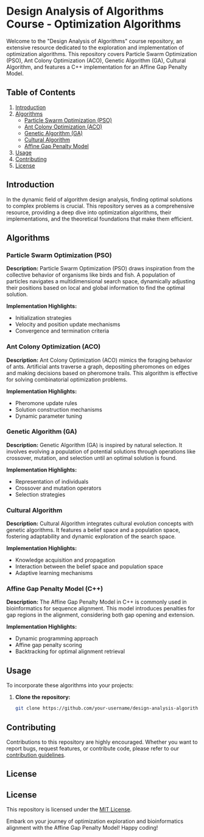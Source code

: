 # Design Analysis of Algorithms Course - Optimization Algorithms

Welcome to the "Design Analysis of Algorithms" course repository, an extensive resource dedicated to the exploration and implementation of optimization algorithms. This repository covers Particle Swarm Optimization (PSO), Ant Colony Optimization (ACO), Genetic Algorithm (GA), Cultural Algorithm, and features a C++ implementation for an Affine Gap Penalty Model.

## Table of Contents

1. [Introduction](#introduction)
2. [Algorithms](#algorithms)
    - [Particle Swarm Optimization (PSO)](#particle-swarm-optimization-pso)
    - [Ant Colony Optimization (ACO)](#ant-colony-optimization-aco)
    - [Genetic Algorithm (GA)](#genetic-algorithm-ga)
    - [Cultural Algorithm](#cultural-algorithm)
    - [Affine Gap Penalty Model](#affine-gap-penalty-model)
3. [Usage](#usage)
4. [Contributing](#contributing)
5. [License](#license)

## Introduction

In the dynamic field of algorithm design analysis, finding optimal solutions to complex problems is crucial. This repository serves as a comprehensive resource, providing a deep dive into optimization algorithms, their implementations, and the theoretical foundations that make them efficient.

## Algorithms

### Particle Swarm Optimization (PSO)

**Description:**
Particle Swarm Optimization (PSO) draws inspiration from the collective behavior of organisms like birds and fish. A population of particles navigates a multidimensional search space, dynamically adjusting their positions based on local and global information to find the optimal solution.

**Implementation Highlights:**
- Initialization strategies
- Velocity and position update mechanisms
- Convergence and termination criteria

### Ant Colony Optimization (ACO)

**Description:**
Ant Colony Optimization (ACO) mimics the foraging behavior of ants. Artificial ants traverse a graph, depositing pheromones on edges and making decisions based on pheromone trails. This algorithm is effective for solving combinatorial optimization problems.

**Implementation Highlights:**
- Pheromone update rules
- Solution construction mechanisms
- Dynamic parameter tuning

### Genetic Algorithm (GA)

**Description:**
Genetic Algorithm (GA) is inspired by natural selection. It involves evolving a population of potential solutions through operations like crossover, mutation, and selection until an optimal solution is found.

**Implementation Highlights:**
- Representation of individuals
- Crossover and mutation operators
- Selection strategies

### Cultural Algorithm

**Description:**
Cultural Algorithm integrates cultural evolution concepts with genetic algorithms. It features a belief space and a population space, fostering adaptability and dynamic exploration of the search space.

**Implementation Highlights:**
- Knowledge acquisition and propagation
- Interaction between the belief space and population space
- Adaptive learning mechanisms

### Affine Gap Penalty Model (C++)

**Description:**
The Affine Gap Penalty Model in C++ is commonly used in bioinformatics for sequence alignment. This model introduces penalties for gap regions in the alignment, considering both gap opening and extension.

**Implementation Highlights:**
- Dynamic programming approach
- Affine gap penalty scoring
- Backtracking for optimal alignment retrieval

## Usage

To incorporate these algorithms into your projects:

1. **Clone the repository:**
   ```bash
   git clone https://github.com/your-username/design-analysis-algorithms.git
   ```

## Contributing

Contributions to this repository are highly encouraged. Whether you want to report bugs, request features, or contribute code, please refer to our [contribution guidelines](CONTRIBUTING.md).

## License

## License

This repository is licensed under the [MIT License](LICENSE.md). 

Embark on your journey of optimization exploration and bioinformatics alignment with the Affine Gap Penalty Model! Happy coding!
